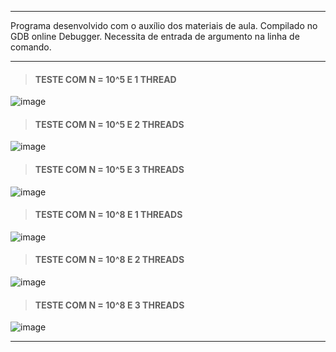 ***
Programa desenvolvido com o auxílio dos materiais de aula. Compilado no GDB online Debugger. Necessita de entrada de argumento na linha de comando.    
***

> #### TESTE COM N = 10^5 E 1 THREAD  
    
![image](https://user-images.githubusercontent.com/62557235/191621426-bc9f4593-ccd2-42cf-a600-deb71d29be24.png)  
  
> #### TESTE COM N = 10^5 E 2 THREADS  
   
![image](https://user-images.githubusercontent.com/62557235/191621662-f216e64a-ea18-46ef-a29a-9cad05d65d5c.png)

> #### TESTE COM N = 10^5 E 3 THREADS  
  
![image](https://user-images.githubusercontent.com/62557235/191621908-1f5d1789-dfbd-4f35-af1b-1353536d9264.png)
  
> #### TESTE COM N = 10^8 E 1 THREADS  

![image](https://user-images.githubusercontent.com/62557235/191622429-fb579053-9e23-4beb-89e3-63cfc75970f1.png)
  
> #### TESTE COM N = 10^8 E 2 THREADS  
  
![image](https://user-images.githubusercontent.com/62557235/191622546-d489728c-2ebe-4702-8ab8-ee71096dd402.png)
  
> #### TESTE COM N = 10^8 E 3 THREADS  
  
![image](https://user-images.githubusercontent.com/62557235/191622587-20b52a5e-d5ef-4b64-ba23-c7252442e593.png)
***
